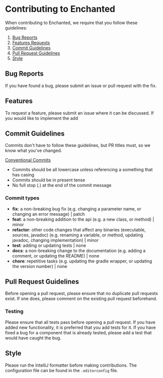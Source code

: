 # Contributing to Enchanted

When contributing to Enchanted, we require that you follow these guidelines:

1. [Bug Reports](#bug-reports)
2. [Features Requests](#features)
3. [Commit Guidelines](#commit-guidelines)
4. [Pull Request Guidelines](#pull-request-guidelines)
5. [Style](#style)

## Bug Reports

If you have found a bug, please submit an issue or pull request with the fix.

## Features

To request a feature, please submit an issue where it can be discussed. If you would like to
implement the add

## Commit Guidelines

Commits don't have to follow these guidelines, but PR titles must, so we know what you've
changed.

[Conventional Commits](https://www.conventionalcommits.org/en/v1.0.0/)

- Commits should be all lowercase unless referencing a something that has casing
- Commits should be in present tense
- No full stop (.) at the end of the commit message

### Commit types

- **fix**: a non-breaking bug fix (e.g. changing a parameter name, or changing an error message) | patch
- **feat**: a non-breaking addition to the api (e.g. a new class, or method) | minor
- **refactor**: other code changes that affect any binaries (executable, sources, javadoc)
(e.g. renaming a variable, or method, updating javadoc, changing implementation) | minor
- **test**: adding or updating tests | none
- **docs**: a non-breaking change to the documentation (e.g. adding a comment, or updating the README) | none
- **chore**: repetitive tasks (e.g. updating the gradle wrapper, or updating the version number) | none

## Pull Request Guidelines

Before opening a pull request, please ensure that no duplicate pull requests exist. If one does,
please comment on the existing pull request beforehand.

### Testing

Please ensure that all tests pass before opening a pull request. If you have added new
functionality, it is preferred that you add tests for it. If you have fixed a bug for a component 
that is already tested, please add a test that would have caught the bug.

## Style

Please run the IntelliJ formatter before making contributions. The configuration file can be found
in the `.editorconfig` file.
